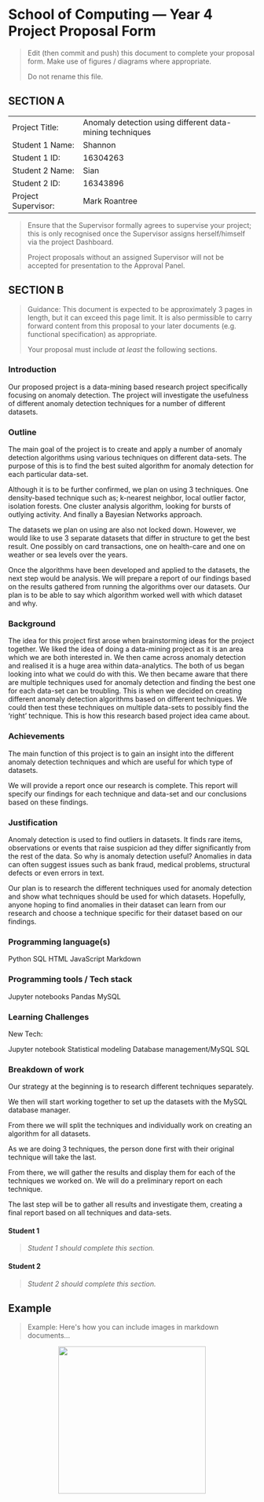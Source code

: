 # School of Computing &mdash; Year 4 Project Proposal Form

> Edit (then commit and push) this document to complete your proposal form.
> Make use of figures / diagrams where appropriate.
>
> Do not rename this file.

## SECTION A

|                     |                   |
|---------------------|-------------------|
|Project Title:       | Anomaly detection using different data-mining techniques            |
|Student 1 Name:      | Shannon     |
|Student 1 ID:        | 16304263            |
|Student 2 Name:      | Sian            |
|Student 2 ID:        | 16343896            |
|Project Supervisor:  | Mark Roantree            |

> Ensure that the Supervisor formally agrees to supervise your project; this is only recognised once the
> Supervisor assigns herself/himself via the project Dashboard.
>
> Project proposals without an assigned
> Supervisor will not be accepted for presentation to the Approval Panel.

## SECTION B

> Guidance: This document is expected to be approximately 3 pages in length, but it can exceed this page limit.
> It is also permissible to carry forward content from this proposal to your later documents (e.g. functional
> specification) as appropriate.
>
> Your proposal must include *at least* the following sections.


### Introduction

Our proposed project is a data-mining based research project specifically focusing on anomaly detection. The project will investigate the usefulness of different anomaly detection techniques for a number of different datasets.

### Outline

The main goal of the project is to create and apply a number of anomaly detection algorithms using various techniques on different data-sets. The purpose of this is to find the best suited algorithm for anomaly detection for each particular data-set.

Although it is to be further confirmed, we plan on using 3 techniques. One density-based technique such as; k-nearest neighbor, local outlier factor, isolation forests.
One cluster analysis algorithm, looking for bursts of outlying activity. And finally a Bayesian Networks approach.

The datasets we plan on using are also not locked down. However, we would like to use 3 separate datasets that differ in structure to get the best result. One possibly on card transactions, one on health-care and one on weather or sea levels over the years.

Once the algorithms have been developed and applied to the datasets, the next step would be analysis. We will prepare a report of our findings based on the results gathered from running the algorithms over our datasets. Our plan is to be able to say which algorithm worked well with which dataset and why.


### Background

The idea for this project first arose when brainstorming ideas for the project together. We liked the idea of doing a data-mining project as it is an area which we are both interested in. We then came across anomaly detection and realised it is a huge area within data-analytics. The both of us began looking into what we could do with this. We then became aware that there are multiple techniques used for anomaly detection and finding the best one for each data-set can be troubling. This is when we decided on creating different anomaly detection algorithms based on different techniques. We could then test these techniques on multiple data-sets to possibly find the ‘right’ technique. This is how this research based project idea came about.

### Achievements

The main function of this project is to gain an insight into the different anomaly detection techniques and which are useful for which type of datasets.

We will provide a report once our research is complete. This report will specify our findings for each technique and data-set and our conclusions based on these findings.

### Justification

Anomaly detection is used to find outliers in datasets. It finds rare items, observations or events that raise suspicion ad they differ significantly from the rest of the data. So why is anomaly detection useful? Anomalies in data can often suggest issues such as bank fraud, medical problems, structural defects or even errors in text.

Our plan is to research the different techniques used for anomaly detection and show what techniques should be used for which datasets. Hopefully, anyone hoping to find anomalies in their dataset can learn from our research and choose a technique specific for their dataset based on our findings.

### Programming language(s)

Python
SQL
HTML
JavaScript
Markdown

### Programming tools / Tech stack

Jupyter notebooks
Pandas
MySQL


### Learning Challenges

New Tech:

Jupyter notebook
Statistical modeling
Database management/MySQL
SQL

### Breakdown of work

Our strategy at the beginning is to research different techniques separately. 

We then will start working together to set up the datasets with the MySQL database manager.

From there we will split the techniques and individually work on creating an algorithm for all datasets.

As we are doing 3 techniques, the person done first with their original technique will take the last.

From there, we will gather the results and display them for each of the techniques we worked on. We will do a preliminary report on each technique.

The last step will be to gather all results and investigate them, creating a final report based on all techniques and data-sets.


#### Student 1

> *Student 1 should complete this section.*

#### Student 2

> *Student 2 should complete this section.*

## Example

> Example: Here's how you can include images in markdown documents...

<!-- Basically, just use HTML! -->

<p align="center">
  <img src="./res/cat.png" width="300px">
</p>

